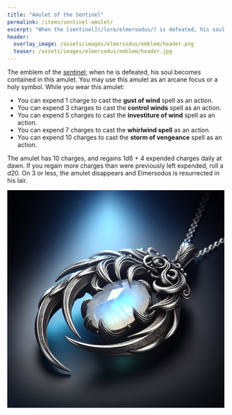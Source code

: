 ```yaml
---
title: "Amulet of the Sentinel"
permalink: /items/sentinel-amulet/
excerpt: "When the [sentinel](/lore/elmersodus/) is defeated, his soul becomes contained in this amulet."
header:
  overlay_image: /assets/images/elmersodus/emblem/header.png
  teaser: /assets/images/elmersodus/emblem/header.jpg
---
```


The emblem of the [sentinel](/lore/elmersodus/); when he is defeated, his soul becomes contained in this amulet. You may use this amulet as an arcane focus or a holy symbol. While you wear this amulet:

- You can expend 1 charge to cast the **gust of wind** spell as an action.
- You can expend 3 charges to cast the **control winds** spell as an action.
- You can expend 5 charges to cast the **investiture of wind** spell as an action.
- You can expend 7 charges to cast the **whirlwind spell** as an action.
- You can expend 10 charges to cast the **storm of vengeance** spell as an action.

The amulet has 10 charges, and regains 1d6 + 4 expended charges daily at dawn. If you regain more charges than were previously left expended, roll a d20. On 3 or less, the amulet disappears and Elmersodus is resurrected in his lair.

[![amulet of the sentinel](../../assets/images/elmersodus/emblem/normal.jpg)](../../assets/images/elmersodus/emblem/full.png)
